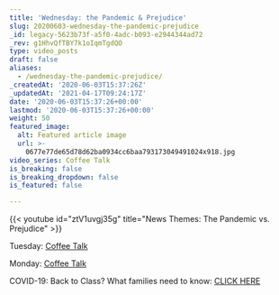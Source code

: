 ```yaml
---
title: 'Wednesday: the Pandemic & Prejudice'
slug: 20200603-wednesday-the-pandemic-prejudice
_id: legacy-5623b73f-a5f0-4adc-b093-e2944344ad72
_rev: g1HhvQfTBY7k1oIqmTgdQO
type: video_posts
draft: false
aliases:
  - /wednesday-the-pandemic-prejudice/
_createdAt: '2020-06-03T15:37:26Z'
_updatedAt: '2021-04-17T09:24:17Z'
date: '2020-06-03T15:37:26+00:00'
lastmod: '2020-06-03T15:37:26+00:00'
weight: 50
featured_image:
  alt: Featured article image
  url: >-
    0677e77de65d78d62ba0934cc6baa793173049491024x918.jpg
video_series: Coffee Talk
is_breaking: false
is_breaking_dropdown: false
is_featured: false

---
```

{{< youtube id="ztV1uvgj35g" title="News Themes: The Pandemic vs. Prejudice" >}}

Tuesday: [Coffee Talk](https://smarthernews.com/article/3-things-to-know/)

Monday: [Coffee Talk](https://smarthernews.com/article/3-things-to-start-off-your-week/)

COVID-19: Back to Class? What families need to know: [CLICK HERE](https://smarthernews.com/cdc-school-guidance-may-2020/)